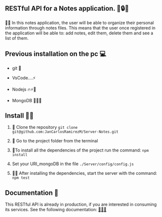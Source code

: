 ## RESTful API for a Notes application. 🔌🔒📑 

🏅💡 In this notes application, the user will be able to organize their personal information through notes files. This means that the user once registered in the application will be able to: add notes, edit them, delete them and see a list of them.

 ## Previous installation on the pc 💻
 
 - git 📑
 
 - VsCode....⚡
 
 - Nodejs 🔥⚡🔌
 
 - MongoDB 📂📑💡

 ## Install 🐱‍🏍

 1. 📸 Clone the repository  `git clone git@github.com:JanCarlosRamirezM/Server-Notes.git`
 
 2. 🤖 Go to the project folder from the terminal

 3.  🐾To install all the dependencies of the project run the command: `npm install`
 
 5.  Set your URI_mongoDB in the file `./Server/config/config.js`

4.	🐱‍🏍 After installing the dependencies, start the server with the command: `npm test`

## Documentation 📖

This RESTful API is already in production, if you are interested in consuming its services. See the following documentation:
[📖📑🔌](https://documenter.getpostman.com/view/5698540/SzmcZdy6)

